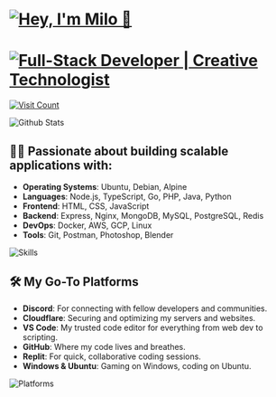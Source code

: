 # [![Hey, I'm Milo 👋](https://readme-typing-svg.demolab.com?font=Fira+Code&pause=1000&repeat=false&width=435&lines=Hey%2C+I'm+Milo+%F0%9F%91%8B)](https://milosantos.com)

# [![Full-Stack Developer | Creative Technologist](https://readme-typing-svg.demolab.com?font=Fira+Code&duration=1&pause=1&color=F70000&repeat=false&width=435&lines=Full-Stack+Developer)](https://milosantos.com)
[![Visit Count](https://visitcount.itsvg.in/api?id=MiloDev123&label=Profile%20Views&color=12&icon=1&pretty=true)](https://milosantos.com)

![Github Stats](https://github-readme-stats.vercel.app/api?username=milodev123&show_icons=true&theme=dark&locale=en)

## 👨‍💻 Passionate about building scalable applications with:
- **Operating Systems**: Ubuntu, Debian, Alpine
- **Languages**: Node.js, TypeScript, Go, PHP, Java, Python
- **Frontend**: HTML, CSS, JavaScript
- **Backend**: Express, Nginx, MongoDB, MySQL, PostgreSQL, Redis
- **DevOps**: Docker, AWS, GCP, Linux
- **Tools**: Git, Postman, Photoshop, Blender

![Skills](https://skillicons.dev/icons?i=nodejs,ts,go,php,java,py,html,js,css,latex,markdown,ubuntu,debian,nginx,mongodb,mysql,postgresql,redis,aws,docker,gcp,bash,electron,unity,unreal,git,linux,postman,photoshop,blender)

## 🛠️ My Go-To Platforms
- **Discord**: For connecting with fellow developers and communities.
- **Cloudflare**: Securing and optimizing my servers and websites.
- **VS Code**: My trusted code editor for everything from web dev to scripting.
- **GitHub**: Where my code lives and breathes.
- **Replit**: For quick, collaborative coding sessions.
- **Windows & Ubuntu**: Gaming on Windows, coding on Ubuntu.

![Platforms](https://skillicons.dev/icons?i=discord,cloudflare,vscode,github,replit,windows,ubuntu)

